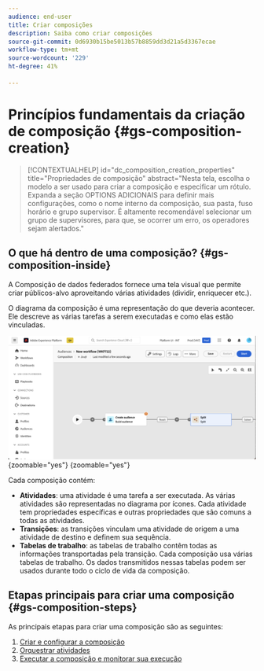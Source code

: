 ```yaml
---
audience: end-user
title: Criar composições
description: Saiba como criar composições
source-git-commit: 0d6930b15be5013b57b8859dd3d21a5d3367ecae
workflow-type: tm+mt
source-wordcount: '229'
ht-degree: 41%

---
```



# Princípios fundamentais da criação de composição {#gs-composition-creation}

>[!CONTEXTUALHELP]
>id="dc_composition_creation_properties"
>title="Propriedades de composição"
>abstract="Nesta tela, escolha o modelo a ser usado para criar a composição e especificar um rótulo. Expanda a seção OPTIONS ADICIONAIS para definir mais configurações, como o nome interno da composição, sua pasta, fuso horário e grupo supervisor. É altamente recomendável selecionar um grupo de supervisores, para que, se ocorrer um erro, os operadores sejam alertados."

## O que há dentro de uma composição? {#gs-composition-inside}

A Composição de dados federados fornece uma tela visual que permite criar públicos-alvo aproveitando várias atividades (dividir, enriquecer etc.).

O diagrama da composição é uma representação do que deveria acontecer. Ele descreve as várias tarefas a serem executadas e como elas estão vinculadas.

![](assets/composition-example.png){zoomable="yes"} {zoomable="yes"}

Cada composição contém:

* **Atividades**: uma atividade é uma tarefa a ser executada. As várias atividades são representadas no diagrama por ícones. Cada atividade tem propriedades específicas e outras propriedades que são comuns a todas as atividades.
* **Transições**: as transições vinculam uma atividade de origem a uma atividade de destino e definem sua sequência.
* **Tabelas de trabalho**: as tabelas de trabalho contêm todas as informações transportadas pela transição. Cada composição usa várias tabelas de trabalho. Os dados transmitidos nessas tabelas podem ser usados durante todo o ciclo de vida da composição.

## Etapas principais para criar uma composição {#gs-composition-steps}

As principais etapas para criar uma composição são as seguintes:

1. [Criar e configurar a composição](../compositions/create-composition.md)
1. [Orquestrar atividades](../compositions/orchestrate-activities.md)
1. [Executar a composição e monitorar sua execução](../compositions/start-monitor-composition.md)
